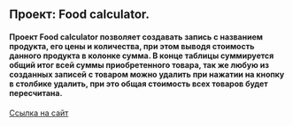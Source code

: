 ## Проект: Food calculator.
#### Проект Food calculator позволяет создавать запись с названием продукта, его цены и количества, при этом выводя стоимость данного продукта в колонке сумма. В конце таблицы суммируется общий итог всей суммы приобретенного товара, так же любую из созданных записей с товаром можно удалить при нажатии на кнопку в столбике удалить, при это общая стоимость всех товаров будет пересчитана.
[Ссылка на сайт](https://pavel-yaroslavovich.github.io/Food-calculator/)